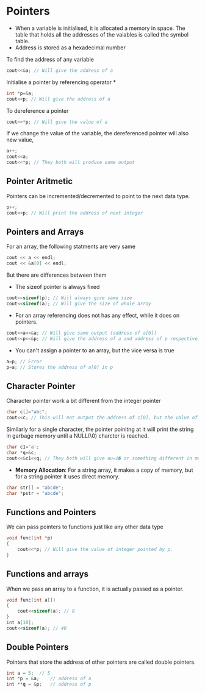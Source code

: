 # Pointers

-   When a variable is initialised, it is allocated a memory in space. The table that holds all the addresses of the vaiables is called the symbol table.
-   Address is stored as a hexadecimal number

To find the address of any variable

```cpp
cout<<&a; // Will give the address of a
```

Initialise a pointer by referencing operator \*

```cpp
int *p=&a;
cout<<p; // Will give the address of a
```

To dereference a pointer

```cpp
cout<<*p; // Will give the value of a
```

If we change the value of the variable, the dereferenced pointer will also new value,

```cpp
a++;
cout<<a;
cout<<*p; // They both will produce same output
```

## Pointer Aritmetic

Pointers can be incremented/decremented to point to the next data type.

```cpp
p++;
cout<<p; // Will print the address of next integer
```

## Pointers and Arrays

For an array, the following statments are very same

```cpp
cout << a << endl;
cout << &a[0] << endl;
```

But there are differences between them

-   The sizeof pointer is always fixed

```cpp
cout<<sizeof(p); // Will always give same size
cout<<sizeof(a); // Will give the size of whole array
```

-   For an array referencing does not has any effect, while it does on pointers.

```cpp
cout<<a<<&a; // Will give same output (address of a[0])
cout<<p<<&p; // Will give the address of a and address of p respectively
```

-   You can't assign a pointer to an array, but the vice versa is true

```cpp
a=p; // Error
p=a; // Stores the address of a[0] in p
```

## Character Pointer

Character pointer work a bit different from the integer pointer

```cpp
char c[]="abc";
cout<<c; // This will not output the address of c[0], but the value of array c
```

Similarly for a single character, the pointer poinitng at it will print the string in garbage memory until a NULL(\0) charcter is reached.

```cpp
char c1='a';
char *q=&c;
cout<<&c1<<q; // They both will give au=i� or something different in memory
```

-   **Memory Allocation**: For a string array, it makes a copy of memory, but for a string pointer it uses direct memory.

```cpp
char str[] = "abcde";
char *pstr = "abcde";
```

## Functions and Pointers

We can pass pointers to functions just like any other data type

```cpp
void func(int *p)
{
    cout<<*p; // Will give the value of integer pointed by p.
}
```

## Functions and arrays

When we pass an array to a function, it is actually passed as a pointer.

```cpp
void func(int a[])
{
    cout<<sizeof(a); // 8
}
int a[10];
cout<<sizeof(a); // 40
```

## Double Pointers

Pointers that store the address of other pointers are called double pointers.

```cpp
int a = 5;  // 5
int *p = &a;    // address of a
int **q = &p;   // address of p
```
